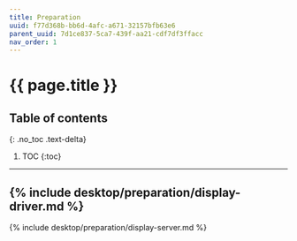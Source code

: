 ```yaml
---
title: Preparation
uuid: f77d368b-bb6d-4afc-a671-32157bfb63e6
parent_uuid: 7d1ce837-5ca7-439f-aa21-cdf7df3ffacc
nav_order: 1
---
```


# {{ page.title }}

## Table of contents
{: .no_toc .text-delta}

1. TOC
{:toc}

---

{% include desktop/preparation/display-driver.md %}
---
{% include desktop/preparation/display-server.md %}
